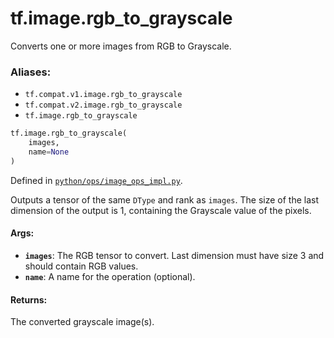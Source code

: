 <div itemscope itemtype="http://developers.google.com/ReferenceObject">
<meta itemprop="name" content="tf.image.rgb_to_grayscale" />
<meta itemprop="path" content="Stable" />
</div>

# tf.image.rgb_to_grayscale

Converts one or more images from RGB to Grayscale.

### Aliases:

* `tf.compat.v1.image.rgb_to_grayscale`
* `tf.compat.v2.image.rgb_to_grayscale`
* `tf.image.rgb_to_grayscale`

``` python
tf.image.rgb_to_grayscale(
    images,
    name=None
)
```



Defined in [`python/ops/image_ops_impl.py`](/code/stable/tensorflow/python/ops/image_ops_impl.py).

<!-- Placeholder for "Used in" -->

Outputs a tensor of the same `DType` and rank as `images`.  The size of the
last dimension of the output is 1, containing the Grayscale value of the
pixels.

#### Args:


* <b>`images`</b>: The RGB tensor to convert. Last dimension must have size 3 and
  should contain RGB values.
* <b>`name`</b>: A name for the operation (optional).


#### Returns:

The converted grayscale image(s).
